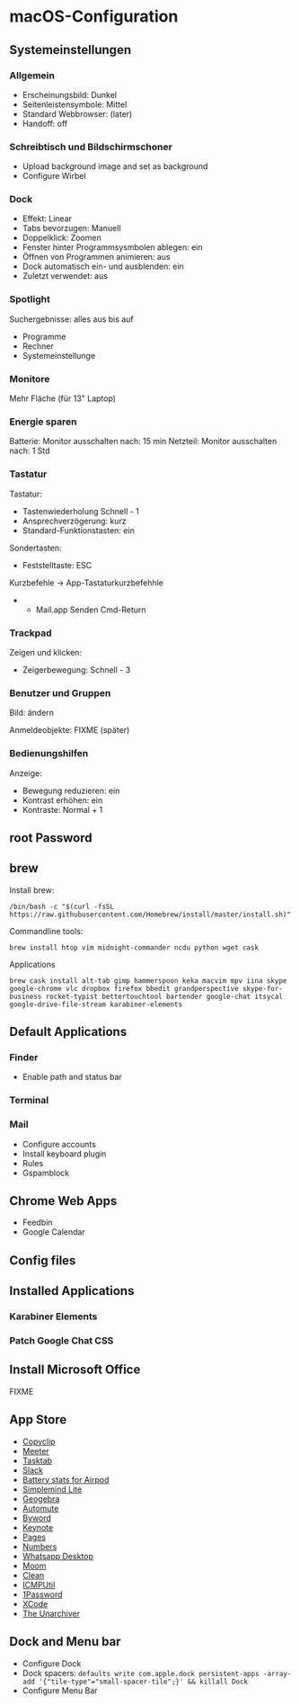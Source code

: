 # macOS-Configuration

## Systemeinstellungen

### Allgemein

- Erscheinungsbild: Dunkel
- Seitenleistensymbole: Mittel
- Standard Webbrowser: (later)
- Handoff: off

### Schreibtisch und Bildschirmschoner

- Upload background image and set as background
- Configure Wirbel

### Dock

- Effekt: Linear
- Tabs bevorzugen: Manuell
- Doppelklick: Zoomen
- Fenster hinter Programmsysmbolen ablegen: ein
- Öffnen von Programmen animieren: aus
- Dock automatisch ein- und ausblenden: ein
- Zuletzt verwendet: aus

### Spotlight

Suchergebnisse: alles aus bis auf

- Programme
- Rechner
- Systemeinstellunge 

### Monitore

Mehr Fläche (für 13" Laptop)

### Energie sparen

Batterie: Monitor ausschalten nach: 15 min
Netzteil: Monitor ausschalten nach: 1 Std

### Tastatur

Tastatur: 

- Tastenwiederholung Schnell - 1
- Ansprechverzögerung: kurz
- Standard-Funktionstasten: ein

Sondertasten:

- Feststelltaste: ESC

Kurzbefehle -> App-Tastaturkurzbefehhle

- + Mail.app Senden Cmd-Return

### Trackpad

Zeigen und klicken: 

- Zeigerbewegung: Schnell - 3

### Benutzer und Gruppen

Bild: ändern

Anmeldeobjekte: FIXME (später)

### Bedienungshilfen

Anzeige:

- Bewegung reduzieren: ein
- Kontrast erhöhen: ein
- Kontraste: Normal + 1

## root Password


## brew

Install brew:

```
/bin/bash -c "$(curl -fsSL https://raw.githubusercontent.com/Homebrew/install/master/install.sh)"
```

Commandline tools:

```
brew install htop vim midnight-commander ncdu python wget cask
```

Applications

```
brew cask install alt-tab gimp hammerspoon keka macvim mpv iina skype google-chrome vlc dropbox firefox bbedit grandperspective skype-for-business rocket-typist bettertouchtool bartender google-chat itsycal google-drive-file-stream karabiner-elements
```

## Default Applications

### Finder

- Enable path and status bar

### Terminal

### Mail

- Configure accounts
- Install keyboard plugin
- Rules
- Gspamblock


## Chrome Web Apps

- Feedbin
- Google Calendar

## Config files

## Installed Applications

### Karabiner Elements

### Patch Google Chat CSS

## Install Microsoft Office

FIXME

## App Store

- [Copyclip](https://apps.apple.com/de/app/copyclip-clipboard-history/id595191960?mt=12)
- [Meeter](https://apps.apple.com/de/app/meeter-f%C3%BCr-zoom-teams-co/id1510445899)
- [Tasktab](https://apps.apple.com/de/app/tasktab-simple-to-do-list/id1395414535?mt=12)
- [Slack](https://apps.apple.com/de/app/slack/id803453959?mt=12)
- [Battery stats for Airpod](https://apps.apple.com/de/app/battery-stats-for-airpods/id1405763798?mt=12)
- [Simplemind Lite](https://apps.apple.com/de/app/simplemind-lite-mind-mapping/id439654198?mt=12)
- [Geogebra](https://apps.apple.com/de/app/geogebra-graphing-calculator/id1294018688?mt=12)
- [Automute](https://apps.apple.com/de/app/automute-preventing-awkward-situations/id1118136179?mt=12)
- [Byword](https://apps.apple.com/de/app/byword/id420212497?mt=12)
- [Keynote](https://apps.apple.com/de/app/keynote/id409183694?mt=12)
- [Pages](https://apps.apple.com/de/app/pages/id409201541?mt=12)
- [Numbers](https://apps.apple.com/de/app/numbers/id409203825?mt=12)
- [Whatsapp Desktop](https://apps.apple.com/de/app/whatsapp-desktop/id1147396723)
- [Moom](https://apps.apple.com/de/app/moom/id419330170?mt=12)
- [Clean](https://apps.apple.com/de/app/clean/id418412301?mt=12)
- [ICMPUtil](https://apps.apple.com/de/app/icmputil/id866965011?mt=12)
- [1Password](https://apps.apple.com/de/app/1password/id443987910?mt=12)
- [XCode](https://apps.apple.com/de/app/xcode/id497799835?mt=12)
- [The Unarchiver](https://apps.apple.com/de/app/the-unarchiver/id425424353?mt=12)

## Dock and Menu bar

- Configure Dock
- Dock spacers: `defaults write com.apple.dock persistent-apps -array-add '{"tile-type"="small-spacer-tile";}' && killall Dock`
- Configure Menu Bar

